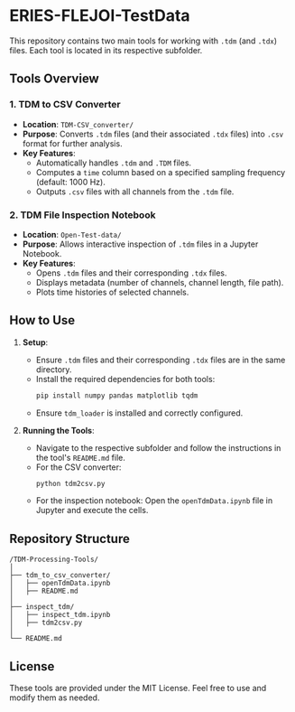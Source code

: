 # ERIES-FLEJOI-TestData

This repository contains two main tools for working with `.tdm` (and `.tdx`) files. Each tool is located in its respective subfolder.

## Tools Overview

### 1. **TDM to CSV Converter**
- **Location**: `TDM-CSV_converter/`
- **Purpose**: Converts `.tdm` files (and their associated `.tdx` files) into `.csv` format for further analysis.
- **Key Features**:
  - Automatically handles `.tdm` and `.TDM` files.
  - Computes a `time` column based on a specified sampling frequency (default: 1000 Hz).
  - Outputs `.csv` files with all channels from the `.tdm` file.

### 2. **TDM File Inspection Notebook**
- **Location**: `Open-Test-data/`
- **Purpose**: Allows interactive inspection of `.tdm` files in a Jupyter Notebook.
- **Key Features**:
  - Opens `.tdm` files and their corresponding `.tdx` files.
  - Displays metadata (number of channels, channel length, file path).
  - Plots time histories of selected channels.

## How to Use

1. **Setup**:
   - Ensure `.tdm` files and their corresponding `.tdx` files are in the same directory.
   - Install the required dependencies for both tools:
     ```bash
     pip install numpy pandas matplotlib tqdm
     ```
   - Ensure `tdm_loader` is installed and correctly configured.

2. **Running the Tools**:
   - Navigate to the respective subfolder and follow the instructions in the tool's `README.md` file.
   - For the CSV converter:
     ```bash
     python tdm2csv.py
     ```
   - For the inspection notebook:
     Open the `openTdmData.ipynb` file in Jupyter and execute the cells.

## Repository Structure

```
/TDM-Processing-Tools/
│
├── tdm_to_csv_converter/
│   ├── openTdmData.ipynb
│   ├── README.md
│
├── inspect_tdm/
│   ├── inspect_tdm.ipynb
│   ├── tdm2csv.py
│
└── README.md
```

## License

These tools are provided under the MIT License. Feel free to use and modify them as needed.

